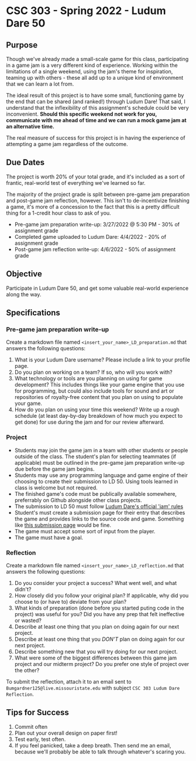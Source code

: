# CSC 303 - Spring 2022 - Ludum Dare 50

## Purpose
Though we've already made a small-scale game for this class, participating in a game jam is a very
different kind of experience. Working within the limitations of a single weekend, using the jam's 
theme for inspiration, teaming up with others - these all add up to a unique kind of environment
that we can learn a lot from.

The ideal result of this project is to have some small, functioning game by the end that can be 
shared (and ranked!) through Ludum Dare! That said, I understand that the inflexibility of this 
assignment's schedule could be very inconvenient. **Should this specific weekend not work for you,**
**communicate with me ahead of time and we can run a mock game jam at an alternative time.**

The real measure of success for this project is in having the experience of attempting a game jam 
regardless of the outcome.

## Due Dates
The project is worth 20% of your total grade, and it's included as a sort of frantic, real-world
test of everything we've learned so far. 

The majority of the project grade is split between pre-game jam preparation and post-game jam 
reflection, however. This isn't to de-incentivize finishing a game, it's more of a concession to 
the fact that this is a pretty difficult thing for a 1-credit hour class to ask of you.

 * Pre-game jam preparation write-up:     3/27/2022 @ 5:30 PM - 30% of assignment grade
 * Completed game uploaded to Ludum Dare: 4/4/2022 - 20% of assignment grade
 * Post-game jam reflection write-up:     4/6/2022 - 50% of assignment grade

## Objective
Participate in Ludum Dare 50, and get some valuable real-world experience along the way.

## Specifications
### Pre-game jam preparation write-up
Create a markdown file named `<insert_your_name>_LD_preparation.md` that answers the following 
questions:
 1. What is your Ludum Dare username? Please include a link to your profile page.
 2. Do you plan on working on a team? If so, who will you work with?
 3. What technology or tools are you planning on using for game development? This includes things
    like your game engine that you use for programming, but could also include tools for sound and
    art or repositories of royalty-free content that you plan on using to populate your game.
 4. How do you plan on using your time this weekend? Write up a rough schedule (at least day-by-day
    breakdown of how much you expect to get done) for use during the jam and for our review 
    afterward.

### Project
 * Students may join the game jam in a team with other students or people outside of the class.
   The student's plan for selecting teammates (if applicable) must be outlined in the pre-game jam
   preparation write-up due before the game jam begins.
 * Students may use any programming language and game engine of their choosing to create their 
   submission to LD 50. Using tools learned in class is welcome but not required.
 * The finished game's code must be publically available somewhere, preferrably on Github alongside
   other class projects.
 * The submission to LD 50 must follow 
   [Ludum Dare's official 'jam' rules](https://ldjam.com/events/ludum-dare/rules)
 * Student's must create a submission page for their entry that describes the game and provides
   links to the source code and game. Something like 
   [this submission page](https://ldjam.com/events/ludum-dare/49/tug-of-warriors-local-2-player) 
   would be fine.
 * The game must accept some sort of input from the player.
 * The game must have a goal.

### Reflection
Create a markdown file named `<insert_your_name>_LD_reflection.md` that answers the following 
questions:
 1. Do you consider your project a success? What went well, and what didn't?
 2. How closely did you follow your original plan? If applicable, why did you choose to 
   (or have to) deviate from your plan?
 3. What kinds of preparation (done before you started puting code in the project) was useful for 
   you? Did you have any prep that felt ineffective or wasted?
 4. Describe at least one thing that you plan on doing again for our next project.
 5. Describe at least one thing that you *DON'T* plan on doing again for our next project.
 6. Describe something new that you will try doing for our next project.
 7. What were some of the biggest differences between this game jam project and our midterm project?
    Do you prefer one style of project over the other?

To submit the reflection, attach it to an email sent 
to `Bumgardner125@live.missouristate.edu` with subject `CSC 303 Ludum Dare Reflection`.

## Tips for Success
 1. Commit often
 2. Plan out your overall design on paper first!
 3. Test early, test often.
 4. If you feel panicked, take a deep breath. Then send me an email, because we'll probably be able to talk through whatever's scaring you.
